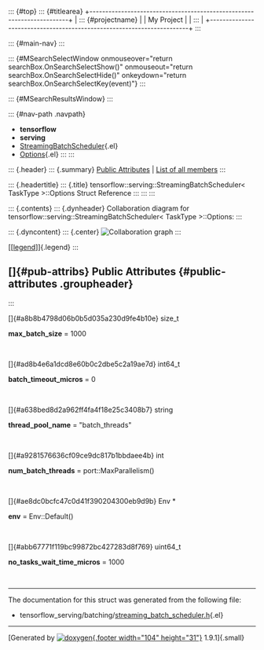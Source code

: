 ::: {#top}
::: {#titlearea}
+-----------------------------------------------------------------------+
| ::: {#projectname}                                                    |
| My Project                                                            |
| :::                                                                   |
+-----------------------------------------------------------------------+
:::

::: {#main-nav}
:::

::: {#MSearchSelectWindow onmouseover="return searchBox.OnSearchSelectShow()" onmouseout="return searchBox.OnSearchSelectHide()" onkeydown="return searchBox.OnSearchSelectKey(event)"}
:::

::: {#MSearchResultsWindow}
:::

::: {#nav-path .navpath}
-   **tensorflow**
-   **serving**
-   [StreamingBatchScheduler](classtensorflow_1_1serving_1_1StreamingBatchScheduler.html){.el}
-   [Options](structtensorflow_1_1serving_1_1StreamingBatchScheduler_1_1Options.html){.el}
:::
:::

::: {.header}
::: {.summary}
[Public Attributes](#pub-attribs) \| [List of all
members](structtensorflow_1_1serving_1_1StreamingBatchScheduler_1_1Options-members.html)
:::

::: {.headertitle}
::: {.title}
tensorflow::serving::StreamingBatchScheduler\< TaskType \>::Options
Struct Reference
:::
:::
:::

::: {.contents}
::: {.dynheader}
Collaboration diagram for tensorflow::serving::StreamingBatchScheduler\<
TaskType \>::Options:
:::

::: {.dyncontent}
::: {.center}
![Collaboration
graph](structtensorflow_1_1serving_1_1StreamingBatchScheduler_1_1Options__coll__graph.png)
:::

[\[[legend](graph_legend.html)\]]{.legend}
:::

[]{#pub-attribs} Public Attributes {#public-attributes .groupheader}
----------------------------------
:::

[]{#a8b8b4798d06b0b5d035a230d9fe4b10e} size\_t 

**max\_batch\_size** = 1000

 

[]{#ad8b4e6a1dcd8e60b0c2dbe5c2a19ae7d} int64\_t 

**batch\_timeout\_micros** = 0

 

[]{#a638bed8d2a962ff4fa4f18e25c3408b7} string 

**thread\_pool\_name** = \"batch\_threads\"

 

[]{#a9281576636cf09ce9dc817b1bbdaee4b} int 

**num\_batch\_threads** = port::MaxParallelism()

 

[]{#ae8dc0bcfc47c0d41f390204300eb9d9b} Env \* 

**env** = Env::Default()

 

[]{#abb67771f119bc99872bc427283d8f769} uint64\_t 

**no\_tasks\_wait\_time\_micros** = 1000

 

------------------------------------------------------------------------

The documentation for this struct was generated from the following file:

-   tensorflow\_serving/batching/[streaming\_batch\_scheduler.h](streaming__batch__scheduler_8h_source.html){.el}

------------------------------------------------------------------------

[Generated by [![doxygen](doxygen.svg){.footer width="104"
height="31"}](https://www.doxygen.org/index.html) 1.9.1]{.small}
